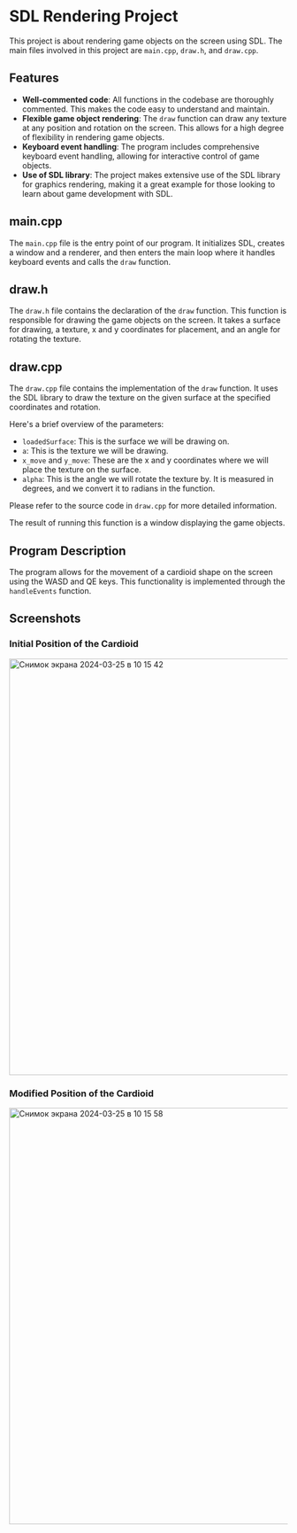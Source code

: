 
# SDL Rendering Project

This project is about rendering game objects on the screen using SDL. The main files involved in this project are `main.cpp`, `draw.h`, and `draw.cpp`.

## Features

- **Well-commented code**: All functions in the codebase are thoroughly commented. This makes the code easy to understand and maintain.
- **Flexible game object rendering**: The `draw` function can draw any texture at any position and rotation on the screen. This allows for a high degree of flexibility in rendering game objects.
- **Keyboard event handling**: The program includes comprehensive keyboard event handling, allowing for interactive control of game objects.
- **Use of SDL library**: The project makes extensive use of the SDL library for graphics rendering, making it a great example for those looking to learn about game development with SDL.

## main.cpp

The `main.cpp` file is the entry point of our program. It initializes SDL, creates a window and a renderer, and then enters the main loop where it handles keyboard events and calls the `draw` function.

## draw.h

The `draw.h` file contains the declaration of the `draw` function. This function is responsible for drawing the game objects on the screen. It takes a surface for drawing, a texture, x and y coordinates for placement, and an angle for rotating the texture.

## draw.cpp

The `draw.cpp` file contains the implementation of the `draw` function. It uses the SDL library to draw the texture on the given surface at the specified coordinates and rotation.

Here's a brief overview of the parameters:

- `loadedSurface`: This is the surface we will be drawing on.
- `a`: This is the texture we will be drawing.
- `x_move` and `y_move`: These are the x and y coordinates where we will place the texture on the surface.
- `alpha`: This is the angle we will rotate the texture by. It is measured in degrees, and we convert it to radians in the function.

Please refer to the source code in `draw.cpp` for more detailed information.

The result of running this function is a window displaying the game objects.
## Program Description

The program allows for the movement of a cardioid shape on the screen using the WASD and QE keys. This functionality is implemented through the `handleEvents` function.

## Screenshots

### Initial Position of the Cardioid
<img width="752" alt="Снимок экрана 2024-03-25 в 10 15 42" src="https://github.com/fferikvalik/computer_graphics-LAB1/assets/81646006/fef86cc4-1e4d-4143-9a8a-aa604cd2a081">


### Modified Position of the Cardioid
<img width="752" alt="Снимок экрана 2024-03-25 в 10 15 58" src="https://github.com/fferikvalik/computer_graphics-LAB1/assets/81646006/438b4bd2-30da-4204-8d80-6f70a2f44a8b">
